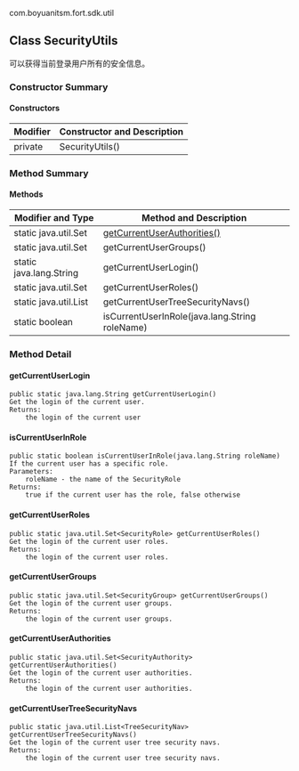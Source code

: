 com.boyuanitsm.fort.sdk.util
## Class SecurityUtils

可以获得当前登录用户所有的安全信息。

### Constructor Summary

#### Constructors

| Modifier	| Constructor and Description |
| --------- | --------------------------- |
| private	| SecurityUtils()             |

### Method Summary

#### Methods

 Modifier and Type                         | Method and Description
 ------------------------------------------| -----------------------------
 static java.util.Set<SecurityAuthority>   | [getCurrentUserAuthorities()](#getCurrentUserAuthorities)
 static java.util.Set<SecurityGroup>	   | getCurrentUserGroups()        
 static java.lang.String                   | getCurrentUserLogin()     
 static java.util.Set<SecurityRole>        | getCurrentUserRoles()
 static java.util.List<TreeSecurityNav>    | getCurrentUserTreeSecurityNavs()
 static boolean                            | isCurrentUserInRole(java.lang.String roleName)

### Method Detail

#### getCurrentUserLogin

```
public static java.lang.String getCurrentUserLogin()
Get the login of the current user.
Returns:
    the login of the current user
```
#### isCurrentUserInRole

```
public static boolean isCurrentUserInRole(java.lang.String roleName)
If the current user has a specific role.
Parameters:
    roleName - the name of the SecurityRole
Returns:
    true if the current user has the role, false otherwise
```

#### getCurrentUserRoles

```
public static java.util.Set<SecurityRole> getCurrentUserRoles()
Get the login of the current user roles.
Returns:
    the login of the current user roles.
```

#### getCurrentUserGroups

```
public static java.util.Set<SecurityGroup> getCurrentUserGroups()
Get the login of the current user groups.
Returns:
    the login of the current user groups.
```

#### getCurrentUserAuthorities

```
public static java.util.Set<SecurityAuthority> getCurrentUserAuthorities()
Get the login of the current user authorities.
Returns:
    the login of the current user authorities.
```

#### getCurrentUserTreeSecurityNavs

```
public static java.util.List<TreeSecurityNav> getCurrentUserTreeSecurityNavs()
Get the login of the current user tree security navs.
Returns:
    the login of the current user tree security navs.
```
